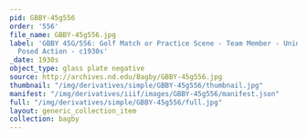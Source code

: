```yaml
---
pid: GBBY-45g556
order: '556'
file_name: GBBY-45g556.jpg
label: 'GBBY 45G/556: Golf Match or Practice Scene - Team Member - Unidentified -
  Posed Action - c1930s'
_date: 1930s
object_type: glass plate negative
source: http://archives.nd.edu/Bagby/GBBY-45g556.jpg
thumbnail: "/img/derivatives/simple/GBBY-45g556/thumbnail.jpg"
manifest: "/img/derivatives/iiif/images/GBBY-45g556/manifest.json"
full: "/img/derivatives/simple/GBBY-45g556/full.jpg"
layout: generic_collection_item
collection: bagby
---
```

